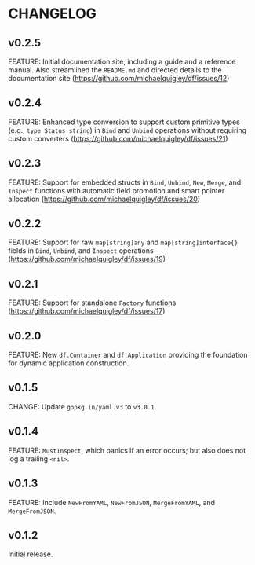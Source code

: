 # CHANGELOG

## v0.2.5

FEATURE: Initial documentation site, including a guide and a reference manual. Also streamlined the `README.md` and directed details to the documentation site (https://github.com/michaelquigley/df/issues/12)

## v0.2.4

FEATURE: Enhanced type conversion to support custom primitive types (e.g., `type Status string`) in `Bind` and `Unbind` operations without requiring custom converters (https://github.com/michaelquigley/df/issues/21)

## v0.2.3

FEATURE: Support for embedded structs in `Bind`, `Unbind`, `New`, `Merge`, and `Inspect` functions with automatic field promotion and smart pointer allocation (https://github.com/michaelquigley/df/issues/20)

## v0.2.2

FEATURE: Support for raw `map[string]any` and `map[string]interface{}` fields in `Bind`, `Unbind`, and `Inspect` operations (https://github.com/michaelquigley/df/issues/19)

## v0.2.1

FEATURE: Support for standalone `Factory` functions (https://github.com/michaelquigley/df/issues/17)

## v0.2.0

FEATURE: New `df.Container` and `df.Application` providing the foundation for dynamic application construction.

## v0.1.5

CHANGE: Update `gopkg.in/yaml.v3` to `v3.0.1`.

## v0.1.4

FEATURE: `MustInspect`, which panics if an error occurs; but also does not log a trailing `<nil>`.

## v0.1.3

FEATURE: Include `NewFromYAML`, `NewFromJSON`, `MergeFromYAML`, and `MergeFromJSON`.

## v0.1.2

Initial release.